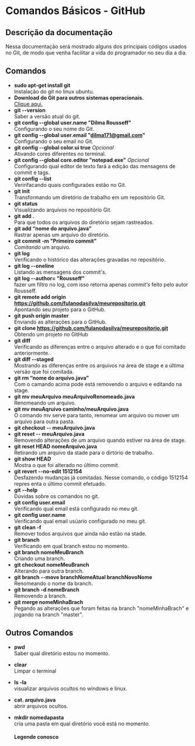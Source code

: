 <!--Feito por Khalleb Ribeiro-->

# Comandos Básicos - GitHub #

## Descrição da documentação ##
Nessa documentação será mostrado alguns dos principais códigos usados no Git, de modo que venha facilitar a vida do programador no seu dia a dia. </br>

## Comandos ##

- **sudo apt-get install git** </br>
    Instalação do git no linux ubuntu.
- **Download do Git para outros sistemas operacionais.** </br>
   [Clique aqui.](https://git-scm.com/downloads)
- **git --version**</br>
    Saber a versão atual do git. 
- **git config --global user.name "Dilma Rousseff"** </br>
    Configurando o seu nome do Git.
- **git config --global user.email "dilma171@gmail.com"** </br>
    Configurando o seu email no Git.
- **git config --global color.ui true** *Opcional* </br>
    Ativando cores diferentes no terminal.    
- **git config --global core.editor "notepad.exe"** *Opcional* </br>
    Configurando qual editor de texto fará a edição das mensagens de commit e tags.
- **git config --list**</br> 
    Veririfacando quais configuraões estão no Git.
- **git init** </br>
    Transformando um diretório de trabalho em um repositório Git.
- **git status** </br>
    Visualizando arquivos no repositório Git.
- **git add .** </br>
    Para que todos os arquivos do diretório sejam rastreados.
- **git add “nome do arquivo.java”** </br>
    Rastrar apenas um arquivo do diretório.   
- **git commit -m "Primeiro commit"** </br>
    *Comitando* um arquivo.
- **git log** </br> 
    Verificando o histórico das alterações gravadas no repositório.
- **git log --oneline** </br>
    Listando as mensagens dos commit's.
- **git log --author= "Rousseff"** </br>
    fazer um filtro no log, com isso retorna apenas *commit's* feito pelo autor Rousseff.
- **git remote add origin https://github.com/fulanodasilva/meurepositorio.git** </br>
    Apontando seu projeto para o GitHub.
- **git push origin master** </br>
    Enviando as alterações para o GitHub.
- **git clone https://github.com/fulanodasilva/meurepositorio.git** </br>
    Obtendo um projeto no GitHub
- **git diff** </br>
    Verificando as diferenças entre o arquivo alterado e o que foi comitado anteriormente.
- **git diff --staged** </br>
    Mostrando as diferenças entre os arquivos na área de stage e a última versão que foi comitada.
- **git rm  “nome do arquivo.java”** </br>
    Com o camando acima pode está removendo o arquivo e editando na stage.
- **git mv meuArquivo meuArquivoRenomeado.java** </br>
    Renomeando um arquivo.
- **git mv meuAqruivo caminho/meuArquivo.java** </br>
    O comando mv serve para tanto, renomear um arquivo ou mover um arquivo para outra pasta.
- **git checkout -- meuArquivo.java** </br>  
- **git reset -- meuArquivo.java** </br>
    Removendo alterações de um arquivo quando estiver na área de stage.
- **git reset HEAD nomeArquivo.java** </br>
    Retirando um arquivo da stade para o dirtório de trabalho.
- **git show HEAD** </br>
    Mostra o que foi alterado no último commit.
- **git revert --no-edit 1512154** </br>
    Desfazendo mudanças já comitadas.
    Nesse comando, o código 1512154 repres  enta o último commit efetuado.
- **git --help**</br> 
    Dúvidas sobre os comandos no git.
- **git config user.email** </br>
    Verificando qual email está configurado no meu git.
- **git config user.name** </br>
    Verificando qual email usúario configurado no meu git.
- **git clean -f** </br>
    Remover todos arquivos que ainda não estão na stade.
- **git branch** </br>
    Verificando em qual branch estou no momento.
- **git branch nomeMeuBranch** </br>
    Criando uma branch.
- **git checkout nomeMeuBranch** </br> 
    Alterando para outra branch.
- **git branch --move branchNomeAtual branchNovoNome** </br>
    Renomeando o nome da branch.
- **git branch -d nomeBranch** </br>
    Removendo a branch.
- **git merge nomeMinhaBrach** </br>
    Pegando as alterações que foram feitas na branch "nomeMinhaBrach" e jogando na branch "master".

## Outros Comandos ##
- **pwd** </br>
    Saber qual diretório estou no momento.
- **clear**</br>
    Limpar o terminal
- **ls -la** </br> 
    visualizar arquivos ocultos no windows e linux.
- **cat. arquivo.java** </br>
    abrir arquivos ocultos.
- **mkdir nomedapasta** </br>
    cria uma pasta em qual diretório você está no momento.
    
    #### Legende conosco ####
  